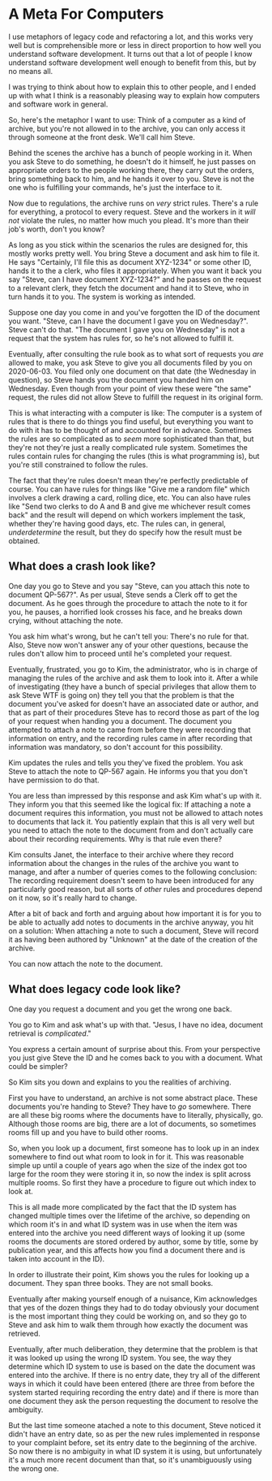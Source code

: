 # A Meta For Computers

I use metaphors of legacy code and refactoring a lot, and this works very well but is comprehensible more or less in direct proportion to how well you understand software development.
It turns out that a lot of people I know understand software development well enough to benefit from this, but by no means all.

I was trying to think about how to explain this to other people, and I ended up with what I think is a reasonably pleasing way to explain how computers and software work in general.

So, here's the metaphor I want to use: Think of a computer as a kind of archive, but you're not allowed in to the archive, you can only access it through someone at the front desk. We'll call him Steve.

Behind the scenes the archive has a bunch of people working in it. When you ask Steve to do something, he doesn't do it himself, he just passes on appropriate orders to the people working there, they carry out the orders, bring something back to him, and he hands it over to you. Steve is not the one who is fulfilling your commands, he's just the interface to it.

Now due to regulations, the archive runs on *very* strict rules. There's a rule for everything, a protocol to every request. Steve and the workers in it *will not* violate the rules, no matter how much you plead. It's more than their job's worth, don't you know?

As long as you stick within the scenarios the rules are designed for, this mostly works pretty well.
You bring Steve a document and ask him to file it. He says "Certainly, I'll file this as document XYZ-1234" or some other ID, hands it to the a clerk, who files it appropriately.
When you want it back you say "Steve, can I have document XYZ-1234?" and he passes on the request to a relevant clerk, they fetch the document and hand it to Steve, who in turn hands it to you. The system is working as intended.

Suppose one day you come in and you've forgotten the ID of the document you want. "Steve, can I have the document I gave you on Wednesday?".
Steve can't do that. "The document I gave you on Wednesday" is not a request that the system has rules for, so he's not allowed to fulfill it.

Eventually, after consulting the rule book as to what sort of requests you *are* allowed to make, you ask Steve to give you all documents filed by you on 2020-06-03. You filed only one document on that date (the Wednesday in question), so Steve hands you the document you handed him on Wednesday. Even though from your point of view these were "the same" request, the rules did not allow Steve to fulfill the request in its original form.

This is what interacting with a computer is like: The computer is a system of rules that is there to do things you find useful, but everything you want to do with it has to be thought of and accounted for in advance.
Sometimes the rules are so complicated as to *seem* more sophisticated than that, but they're not they're just a really complicated rule system. Sometimes the rules contain rules for changing the rules (this is what programming is), but you're still constrained to follow the rules.

The fact that they're rules doesn't mean they're perfectly predictable of course. You can have rules for things like "Give me a random file" which involves a clerk drawing a card, rolling dice, etc. You can also have rules like "Send two clerks to do A and B and give me whichever result comes back" and the result will depend on which workers implement the task, whether they're having good days, etc. The rules can, in general, *underdetermine* the result, but they do specify how the result must be obtained.

## What does a crash look like?

One day you go to Steve and you say "Steve, can you attach this note to document QP-567?". As per usual, Steve sends a Clerk off to get the document. As he goes through the procedure to attach the note to it for you, he pauses, a horrified look crosses his face, and he breaks down crying, without attaching the note.

You ask him what's wrong, but he can't tell you: There's no rule for that. Also, Steve now won't answer any of your other questions, because the rules don't allow him to proceed until he's completed your request.

Eventually, frustrated, you go to Kim, the administrator, who is in charge of managing the rules of the archive and ask them to look into it. After a while of investigating (they have a bunch of special privileges that allow them to ask Steve WTF is going on) they tell you that the problem is that the document you've asked for doesn't have an associated date or author, and that as part of their procedures Steve has to record those as part of the log of your request when handing you a document. The document you attempted to attach a note to came from before they were recording that information on entry, and the recording rules came in after recording that information was mandatory, so don't account for this possibility.

Kim updates the rules and tells you they've fixed the problem. You ask Steve to attach the note to QP-567 again. He informs you that you don't have permission to do that.

You are less than impressed by this response and ask Kim what's up with it. They inform you that this seemed like the logical fix: If attaching a note a document requires this information, you must not be allowed to attach notes to documents that lack it. You patiently explain that this is all very well but you need to attach the note to the document from and don't actually care about their recording requirements.
Why is that rule even there?

Kim consults Janet, the interface to their archive where they record information about the changes in the rules of the archive you want to manage, and after a number of queries comes to the following conclusion: The recording requirement doesn't seem to have been introduced for any particularly good reason, but all sorts of *other* rules and procedures depend on it now, so it's really hard to change.

After a bit of back and forth and arguing about how important it is for you to be able to actually add notes to documents in the archive anyway, you hit on a solution: When attaching a note to such a document, Steve will record it as having been authored by "Unknown" at the date of the creation of the archive.

You can now attach the note to the document.

## What does legacy code look like?

One day you request a document and you get the wrong one back.

You go to Kim and ask what's up with that. "Jesus, I have no idea, document retrieval is *complicated*."

You express a certain amount of surprise about this. From your perspective you just give Steve the ID and he comes back to you with a document. What could be simpler?

So Kim sits you down and explains to you the realities of archiving.

First you have to understand, an archive is not some abstract place. These documents you're handing to Steve? They have to *go* somewhere. There are all these big rooms where the documents have to literally, physically, go. Although those rooms are big, there are a lot of documents, so sometimes rooms fill up and you have to build other rooms.

So, when you look up a document, first someone has to look up in an index somewhere to find out what room to look in for it. This was reasonable simple up until a couple of years ago when the size of the index got too large for the room they were storing it in, so now the index is split across multiple rooms. So first they have a procedure to figure out which index to look at.

This is all made more complicated by the fact that the ID system has changed multiple times over the lifetime of the archive, so depending on which room it's in and what ID system was in use when the item was entered into the archive you need different ways of looking it up (some rooms the documents are stored ordered by author, some by title, some by publication year, and this affects how you find a document there and is taken into account in the ID).

In order to illustrate their point, Kim shows you the rules for looking up a document. They span three books. They are not small books.

Eventually after making yourself enough of a nuisance, Kim acknowledges that yes of the dozen things they had to do today obviously your document is the most important thing they could be working on,
and so they go to Steve and ask him to walk them through how exactly the document was retrieved.

Eventually, after much deliberation, they determine that the problem is that it was looked up using the wrong ID system.
You see, the way they determine which ID system to use is based on the date the document was entered into the archive. If there is no entry date, they try all of the different ways in which it could have been entered (there are three from before the system started requiring recording the entry date) and if there is more than one document they ask the person requesting the document to resolve the ambiguity.

But the last time someone atached a note to this document, Steve noticed it didn't have an entry date, so as per the new rules implemented in response to your complaint before, set its entry date to the beginning of the archive. So now there is no ambiguity in what ID system it is using, but unfortunately it's a much more recent document than that, so it's unambiguously using the wrong one.
